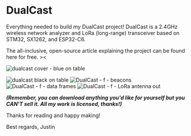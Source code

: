 # DualCast
Everything needed to build my DualCast project! DualCast is a 2.4GHz wireless network analyzer and LoRa (long-range) transceiver based on STM32, SX1262, and ESP32-C6.

The all-inclusive, open-source article explaining the project can be found here for free. ><

![dualcast cover - blue on table](https://github.com/user-attachments/assets/e97adc30-d2c1-45fd-85f6-4fe78ff5babb)

![dualcast black on table](https://github.com/user-attachments/assets/9f3ddb84-d706-4b72-b85e-7edc6bcdb8a1)
![DualCast - f - beacons](https://github.com/user-attachments/assets/82f87781-a2f1-4523-a0ee-87317415bba8)
![DualCast - f - data frames](https://github.com/user-attachments/assets/e0fb9b61-aee0-46ee-b119-b5b14d628930)
![DualCast - f - LoRa antenna out](https://github.com/user-attachments/assets/51241237-4d1d-4be4-9f89-040190b42be7)

**_(Remember, you can download anything you'd like for yourself but you CAN'T sell it. All my work is licensed, thanks!)_**

Thanks for reading and happy making!

Best regards,
Justin
